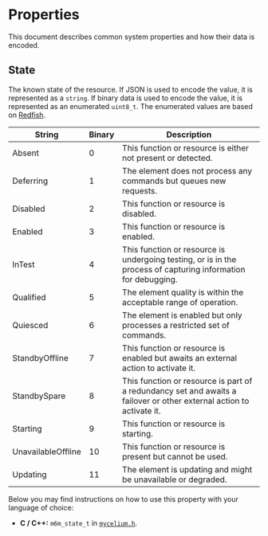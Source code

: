 # Properties

This document describes common system properties and how their data is encoded.

## State

The known state of the resource. If JSON is used to encode the value, it is represented as a `string`. If binary data is used to encode the value, it is represented as an enumerated `uint8_t`. The enumerated values are based on [Redfish][redfish].

| String             | Binary | Description                                                                                                          |
| ------------------ | ------ | -------------------------------------------------------------------------------------------------------------------- |
| Absent             | 0      | This function or resource is either not present or detected.                                                         |
| Deferring          | 1      | The element does not process any commands but queues new requests.                                                   |
| Disabled           | 2      | This function or resource is disabled.                                                                               |
| Enabled            | 3      | This function or resource is enabled.                                                                                |
| InTest             | 4      | This function or resource is undergoing testing, or is in the process of capturing information for debugging.        |
| Qualified          | 5      | The element quality is within the acceptable range of operation.                                                     |
| Quiesced           | 6      | The element is enabled but only processes a restricted set of commands.                                              |
| StandbyOffline     | 7      | This function or resource is enabled but awaits an external action to activate it.                                   |
| StandbySpare       | 8      | This function or resource is part of a redundancy set and awaits a failover or other external action to activate it. |
| Starting           | 9      | This function or resource is starting.                                                                               |
| UnavailableOffline | 10     | This function or resource is present but cannot be used.                                                             |
| Updating           | 11     | The element is updating and might be unavailable or degraded.                                                        |

Below you may find instructions on how to use this property with your language of choice:

- **C / C++:** `m6m_state_t` in [`mycelium.h`][mycelium_h].

[redfish]: https://www.dmtf.org/standards/redfish
[mycelium_h]: https://github.com/nicklasfrahm/mycelium/blob/main/src/include/mycelium.h

